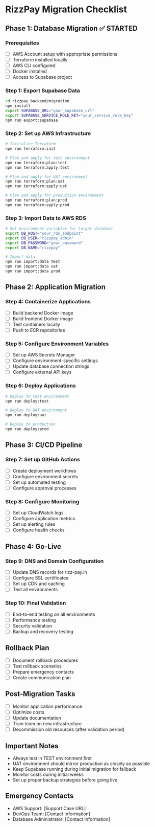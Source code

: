 
# RizzPay Migration Checklist

## Phase 1: Database Migration ✅ STARTED

### Prerequisites
- [ ] AWS Account setup with appropriate permissions
- [ ] Terraform installed locally
- [ ] AWS CLI configured
- [ ] Docker installed
- [ ] Access to Supabase project

### Step 1: Export Supabase Data
```bash
cd rizzpay_backend/migration
npm install
export SUPABASE_URL="your_supabase_url"
export SUPABASE_SERVICE_ROLE_KEY="your_service_role_key"
npm run export:supabase
```

### Step 2: Set up AWS Infrastructure
```bash
# Initialize Terraform
npm run terraform:init

# Plan and apply for test environment
npm run terraform:plan:test
npm run terraform:apply:test

# Plan and apply for UAT environment
npm run terraform:plan:uat
npm run terraform:apply:uat

# Plan and apply for production environment
npm run terraform:plan:prod
npm run terraform:apply:prod
```

### Step 3: Import Data to AWS RDS
```bash
# Set environment variables for target database
export DB_HOST="your_rds_endpoint"
export DB_USER="rizzpay_admin"
export DB_PASSWORD="your_password"
export DB_NAME="rizzpay"

# Import data
npm run import:data test
npm run import:data uat
npm run import:data prod
```

## Phase 2: Application Migration

### Step 4: Containerize Applications
- [ ] Build backend Docker image
- [ ] Build frontend Docker image
- [ ] Test containers locally
- [ ] Push to ECR repositories

### Step 5: Configure Environment Variables
- [ ] Set up AWS Secrets Manager
- [ ] Configure environment-specific settings
- [ ] Update database connection strings
- [ ] Configure external API keys

### Step 6: Deploy Applications
```bash
# Deploy to test environment
npm run deploy:test

# Deploy to UAT environment
npm run deploy:uat

# Deploy to production
npm run deploy:prod
```

## Phase 3: CI/CD Pipeline

### Step 7: Set up GitHub Actions
- [ ] Create deployment workflows
- [ ] Configure environment secrets
- [ ] Set up automated testing
- [ ] Configure approval processes

### Step 8: Configure Monitoring
- [ ] Set up CloudWatch logs
- [ ] Configure application metrics
- [ ] Set up alerting rules
- [ ] Configure health checks

## Phase 4: Go-Live

### Step 9: DNS and Domain Configuration
- [ ] Update DNS records for rizz-pay.in
- [ ] Configure SSL certificates
- [ ] Set up CDN and caching
- [ ] Test all environments

### Step 10: Final Validation
- [ ] End-to-end testing on all environments
- [ ] Performance testing
- [ ] Security validation
- [ ] Backup and recovery testing

## Rollback Plan
- [ ] Document rollback procedures
- [ ] Test rollback scenarios
- [ ] Prepare emergency contacts
- [ ] Create communication plan

## Post-Migration Tasks
- [ ] Monitor application performance
- [ ] Optimize costs
- [ ] Update documentation
- [ ] Train team on new infrastructure
- [ ] Decommission old resources (after validation period)

## Important Notes
- Always test in TEST environment first
- UAT environment should mirror production as closely as possible
- Keep Supabase running during initial migration for fallback
- Monitor costs during initial weeks
- Set up proper backup strategies before going live

## Emergency Contacts
- AWS Support: [Support Case URL]
- DevOps Team: [Contact Information]
- Database Administrator: [Contact Information]

